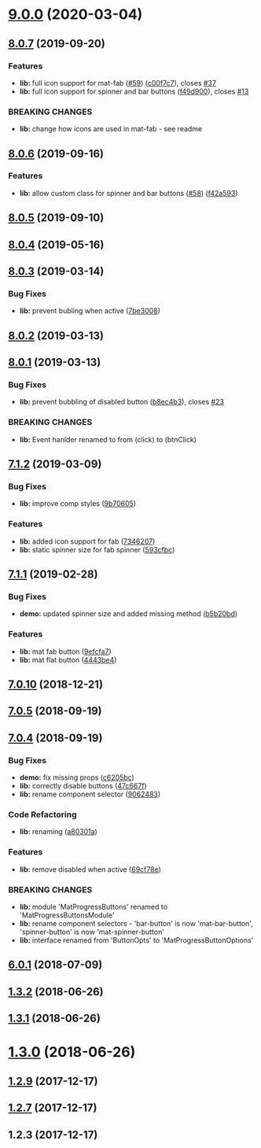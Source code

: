 <a name="9.0.0"></a>
# [9.0.0](https://github.com/NDBman/mat-progress-buttons/compare/v8.0.7...v9.0.0) (2020-03-04)



<a name="8.0.7"></a>
## [8.0.7](https://github.com/NDBman/mat-progress-buttons/compare/v8.0.6...v8.0.7) (2019-09-20)


### Features

* **lib:** full icon support for mat-fab ([#59](https://github.com/NDBman/mat-progress-buttons/issues/59)) ([c00f7c7](https://github.com/NDBman/mat-progress-buttons/commit/c00f7c7)), closes [#37](https://github.com/NDBman/mat-progress-buttons/issues/37)
* **lib:** full icon support for spinner and bar buttons ([f49d900](https://github.com/NDBman/mat-progress-buttons/commit/f49d900)), closes [#13](https://github.com/NDBman/mat-progress-buttons/issues/13)


### BREAKING CHANGES

* **lib:** change how icons are used in mat-fab - see readme



<a name="8.0.6"></a>
## [8.0.6](https://github.com/NDBman/mat-progress-buttons/compare/v8.0.5...v8.0.6) (2019-09-16)


### Features

* **lib:** allow custom class for spinner and bar buttons ([#58](https://github.com/NDBman/mat-progress-buttons/issues/58)) ([f42a593](https://github.com/NDBman/mat-progress-buttons/commit/f42a593))



<a name="8.0.5"></a>
## [8.0.5](https://github.com/NDBman/mat-progress-buttons/compare/v8.0.4...v8.0.5) (2019-09-10)



<a name="8.0.4"></a>
## [8.0.4](https://github.com/NDBman/mat-progress-buttons/compare/v8.0.3...v8.0.4) (2019-05-16)



<a name="8.0.3"></a>
## [8.0.3](https://github.com/NDBman/mat-progress-buttons/compare/v8.0.2...v8.0.3) (2019-03-14)


### Bug Fixes

* **lib:** prevent bubling when active ([7be3008](https://github.com/NDBman/mat-progress-buttons/commit/7be3008))



<a name="8.0.2"></a>
## [8.0.2](https://github.com/NDBman/mat-progress-buttons/compare/v8.0.1...v8.0.2) (2019-03-13)



<a name="8.0.1"></a>
## [8.0.1](https://github.com/NDBman/mat-progress-buttons/compare/v7.1.2...v8.0.1) (2019-03-13)


### Bug Fixes

* **lib:** prevent bubbling of disabled button ([b8ec4b3](https://github.com/NDBman/mat-progress-buttons/commit/b8ec4b3)), closes [#23](https://github.com/NDBman/mat-progress-buttons/issues/23)


### BREAKING CHANGES

* **lib:** Event hanlder renamed to from (click) to (btnClick)



<a name="7.1.2"></a>
## [7.1.2](https://github.com/NDBman/mat-progress-buttons/compare/v7.1.1...v7.1.2) (2019-03-09)


### Bug Fixes

* **lib:** improve comp styles ([9b70605](https://github.com/NDBman/mat-progress-buttons/commit/9b70605))


### Features

* **lib:** added icon support for fab ([7346207](https://github.com/NDBman/mat-progress-buttons/commit/7346207))
* **lib:** static spinner size for fab spinner ([593cfbc](https://github.com/NDBman/mat-progress-buttons/commit/593cfbc))



<a name="7.1.1"></a>
## [7.1.1](https://github.com/NDBman/mat-progress-buttons/compare/v7.0.10...v7.1.1) (2019-02-28)


### Bug Fixes

* **demo:** updated spinner size and added missing method ([b5b20bd](https://github.com/NDBman/mat-progress-buttons/commit/b5b20bd))


### Features

* **lib:** mat fab button ([9efcfa7](https://github.com/NDBman/mat-progress-buttons/commit/9efcfa7))
* **lib:** mat flat button ([4443be4](https://github.com/NDBman/mat-progress-buttons/commit/4443be4))



<a name="7.0.10"></a>
## [7.0.10](https://github.com/NDBman/mat-progress-buttons/compare/v7.0.5...v7.0.10) (2018-12-21)



<a name="7.0.5"></a>
## [7.0.5](https://github.com/NDBman/mat-progress-buttons/compare/v7.0.4...v7.0.5) (2018-09-19)



<a name="7.0.4"></a>
## [7.0.4](https://github.com/NDBman/mat-progress-buttons/compare/v6.0.1...v7.0.4) (2018-09-19)


### Bug Fixes

* **demo:** fix missing props ([c6205bc](https://github.com/NDBman/mat-progress-buttons/commit/c6205bc))
* **lib:** correctly disable buttons ([47c667f](https://github.com/NDBman/mat-progress-buttons/commit/47c667f))
* **lib:** rename component selector ([9062483](https://github.com/NDBman/mat-progress-buttons/commit/9062483))


### Code Refactoring

* **lib:** renaming ([a80301a](https://github.com/NDBman/mat-progress-buttons/commit/a80301a))


### Features

* **lib:** remove disabled when active ([69cf78e](https://github.com/NDBman/mat-progress-buttons/commit/69cf78e))


### BREAKING CHANGES

* **lib:** module 'MatProgressButtons' renamed to 'MatProgressButtonsModule'
* **lib:** rename component selectors - 'bar-button' is now 'mat-bar-button', 'spinner-button' is now 'mat-spinner-button'
* **lib:** interface renamed from 'ButtonOpts' to 'MatProgressButtonOptions'



<a name="6.0.1"></a>
## [6.0.1](https://github.com/NDBman/mat-progress-buttons/compare/v1.3.2...v6.0.1) (2018-07-09)



<a name="1.3.2"></a>
## [1.3.2](https://github.com/NDBman/mat-progress-buttons/compare/v1.3.1...v1.3.2) (2018-06-26)



<a name="1.3.1"></a>
## [1.3.1](https://github.com/NDBman/mat-progress-buttons/compare/v1.3.0...v1.3.1) (2018-06-26)



<a name="1.3.0"></a>
# [1.3.0](https://github.com/NDBman/mat-progress-buttons/compare/v1.2.9...v1.3.0) (2018-06-26)



<a name="1.2.9"></a>
## [1.2.9](https://github.com/NDBman/mat-progress-buttons/compare/v1.2.7...v1.2.9) (2017-12-17)



<a name="1.2.7"></a>
## [1.2.7](https://github.com/NDBman/mat-progress-buttons/compare/v1.2.3...v1.2.7) (2017-12-17)



<a name="1.2.3"></a>
## 1.2.3 (2017-12-17)



